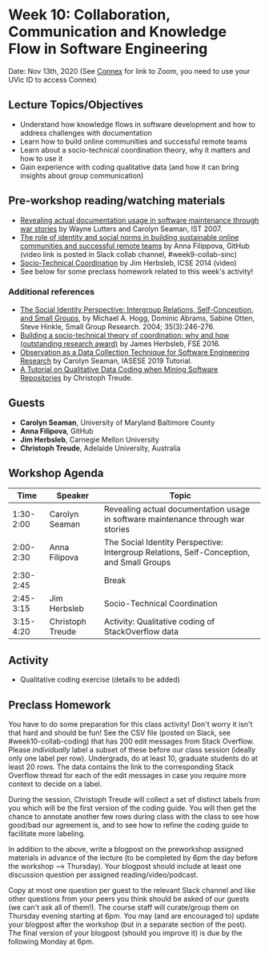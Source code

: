 # Week 10: Collaboration, Communication and Knowledge Flow in Software Engineering

Date: Nov 13th, 2020
(See [Connex]( https://connex.csc.uvic.ca/portal/site/emse2020) for link to Zoom, you need to use your UVic ID to access Connex)

## Lecture Topics/Objectives

- Understand how knowledge flows in software development and how to address challenges with documentation
- Learn how to build online communities and successful remote teams
- Learn about a socio-technical coordination theory, why it matters and how to use it
- Gain experience with coding qualitative data (and how it can bring insights about group communication)


## Pre-workshop reading/watching materials
- [Revealing actual documentation usage in software maintenance through war stories](https://userpages.umbc.edu/~cseaman/papers/ISTJ07.pdf) by Wayne Lutters and Carolyn Seaman, IST 2007.
- [The role of identity and social norms in building sustainable online communities and successful remote teams](https://collabtech2020.colaps.ut.ee/keynote/) by Anna Filippova, GitHub (video link is posted in Slack collab channel, #week9-collab-sinc)
- [Socio-Technical Coordination](https://youtu.be/v0CSnYvd0C4?t=1769) by Jim Herbsleb, ICSE 2014 (video)
- See below for some preclass homework related to this week's activity!


### Additional references
- [The Social Identity Perspective: Intergroup Relations, Self-Conception, and Small Groups](https://www.researchgate.net/publication/44279493_The_Social_Identity_Perspective), by Michael A. Hogg, Dominic Abrams, Sabine Otten, Steve Hinkle, Small Group Research. 2004; 35(3):246-276.
- [Building a socio-technical theory of coordination: why and how (outstanding research award)](https://dl.acm.org/doi/pdf/10.1145/2950290.2994160?casa_token=WgwFs4AVPYcAAAAA:U8GMwVuZsq6KIsN9ExDs4VKkvGRUk2FHG7D_qFpQdnobhHDerYaxu42AcJZrr1CMCoiTUoY3zY_RIw) by James Herbsleb, FSE 2016.
- [Observation as a Data Collection Technique for Software Engineering Research](https://drive.google.com/file/d/1ZcPgU5q71A9_NkyRCUCRsUrppzctCiGY/view) by Carolyn Seaman, IASESE 2019 Tutorial. 
- [A Tutorial on Qualitative Data Coding when Mining Software Repositories](https://cs.adelaide.edu.au/~christoph/CBSoftTutorial.pdf) by Christoph Treude.

## Guests
- **Carolyn Seaman**, University of Maryland Baltimore County
- **Anna Filipova**, GitHub
- **Jim Herbsleb**, Carnegie Mellon University
- **Christoph Treude**, Adelaide University, Australia

## Workshop Agenda 

| Time | Speaker | Topic | 
| ------- | ------------------- | --------------------------------- | 
| 1:30-2:00 | Carolyn Seaman |  Revealing actual documentation usage in software maintenance through war stories | 
| 2:00-2:30 | Anna Filipova  |  The Social Identity Perspective: Intergroup Relations, Self-Conception, and Small Groups |
| 2:30-2:45 |  | Break |
| 2:45-3:15 | Jim Herbsleb |  Socio-Technical Coordination |
| 3:15-4:20 | Christoph Treude | Activity: Qualitative coding of StackOverflow data |


## Activity
- Qualitative coding exercise (details to be added)

## Preclass Homework

You have to do some preparation for this class activity!  Don't worry it isn't that hard and should be fun!
See the CSV file (posted on Slack, see #week10-collab-coding) that has 200 edit messages from Stack Overflow.
Please *individually* label a subset of these before our class session (ideally only one label per row). 
Undergrads, do at least 10, graduate students do at least 20 rows. 
The data contains the link to the corresponding Stack Overflow thread for each of the edit messages in case you require more context to decide on a label.

During the session, Christoph Treude will collect a set of distinct labels from you which will be the first version of the coding guide.
You will then get the chance to annotate another few rows during class with the class to see how good/bad our agreement is, and to see how to refine the coding guide to facilitate more labeling. 

In addition to the above, write a blogpost on the preworkshop assigned materials in advance of the lecture 
(to be completed by 6pm the day before the workshop --> Thursday).
Your blogpost should include at least one discussion question per assigned reading/video/podcast.

Copy at most one question per guest to the relevant Slack channel and like other questions from your peers you think should be asked of our guests 
(we can't ask all of them!). 
The course staff will curate/group them on Thursday evening starting at 6pm. 
You may (and are encouraged to) update your blogpost after the workshop (but in a separate section of the post). 
The final version of your blogpost (should you improve it) is due by the following Monday at 6pm.
